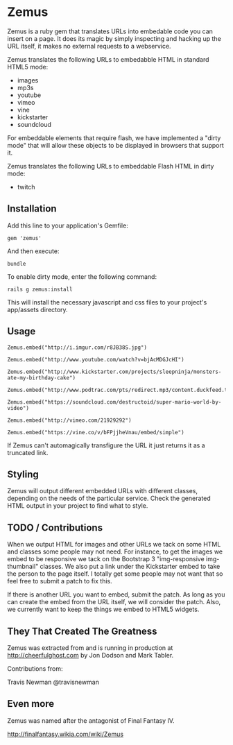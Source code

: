 # Zemus

Zemus is a ruby gem that translates URLs into embedable code you can insert on a page.  It does its magic by simply inspecting and hacking up the URL itself, it makes no external requests to a webservice.

Zemus translates the following URLs to embedabble HTML in standard HTML5 mode:

* images
* mp3s
* youtube
* vimeo
* vine
* kickstarter
* soundcloud

For embeddable elements that require flash, we have implemented a "dirty mode" that will allow these objects to be displayed in browsers that support it.

Zemus translates the following URLs to embeddable Flash HTML in dirty mode:

* twitch

## Installation

Add this line to your application's Gemfile:

    gem 'zemus'

And then execute:

    bundle

To enable dirty mode, enter the following command:

    rails g zemus:install
	
This will install the necessary javascript and css files to your project's app/assets directory.
	

## Usage

    Zemus.embed("http://i.imgur.com/r8JB38S.jpg")

    Zemus.embed("http://www.youtube.com/watch?v=bjAcMDGJcHI")

    Zemus.embed("http://www.kickstarter.com/projects/sleepninja/monsters-ate-my-birthday-cake")

    Zemus.embed("http://www.podtrac.com/pts/redirect.mp3/content.duckfeed.tv/bsc/bsc_E001.mp3")

    Zemus.embed("https://soundcloud.com/destructoid/super-mario-world-by-video")

    Zemus.embed("http://vimeo.com/21929292")

    Zemus.embed("https://vine.co/v/bFPjjheVnau/embed/simple")

If Zemus can't automagically transfigure the URL it just returns it as a truncated link.

## Styling

Zemus will output different embedded URLs with different classes, depending on the needs of the particular service. Check the generated HTML output in your project to find what to style.

## TODO / Contributions

When we output HTML for images and other URLs we tack on some HTML and classes some people may not need.  For instance, to get the images we embed to be responsive we tack on the Bootstrap 3 "img-responsive img-thumbnail" classes.  We also put a link under the Kickstarter embed to take the person to the page itself.  I totally get some people may not want that so feel free to submit a patch to fix this.

If there is another URL you want to embed, submit the patch.  As long as you can create the embed from the URL itself, we will consider the patch.  Also, we currently want to keep the things we embed to HTML5 widgets.

## They That Created The Greatness

Zemus was extracted from and is running in production at http://cheerfulghost.com by Jon Dodson and Mark Tabler.

Contributions from:

Travis Newman @travisnewman

## Even more

Zemus was named after the antagonist of Final Fantasy IV.

http://finalfantasy.wikia.com/wiki/Zemus